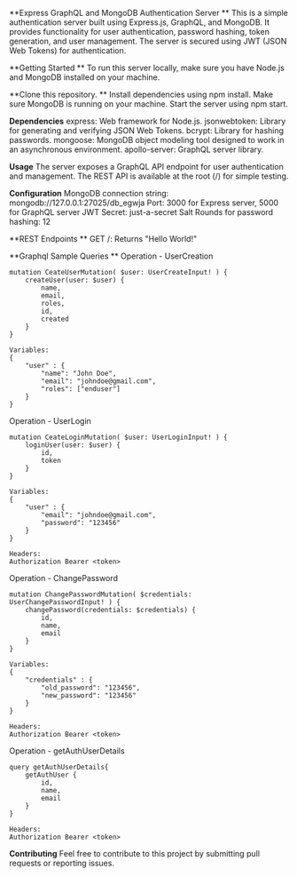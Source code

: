 **Express GraphQL and MongoDB Authentication Server
**
This is a simple authentication server built using Express.js, GraphQL, and MongoDB. It provides functionality for user authentication, password hashing, token generation, and user management. The server is secured using JWT (JSON Web Tokens) for authentication.

**Getting Started
**    To run this server locally, make sure you have Node.js and MongoDB installed on your machine.

**Clone this repository.
**    Install dependencies using npm install.
    Make sure MongoDB is running on your machine.
    Start the server using npm start.

**Dependencies**
    express: Web framework for Node.js.
    jsonwebtoken: Library for generating and verifying JSON Web Tokens.
    bcrypt: Library for hashing passwords.
    mongoose: MongoDB object modeling tool designed to work in an asynchronous environment.
    apollo-server: GraphQL server library.
    
**Usage**
    The server exposes a GraphQL API endpoint for user authentication and management.
    The REST API is available at the root (/) for simple testing.
    
**Configuration**
    MongoDB connection string: mongodb://127.0.0.1:27025/db_egwja
    Port: 3000 for Express server, 5000 for GraphQL server
    JWT Secret: just-a-secret
    Salt Rounds for password hashing: 12
    
**REST Endpoints
**    GET /: Returns "Hello World!"

**Graphql Sample Queries
**    Operation - UserCreation

    mutation CeateUserMutation( $user: UserCreateInput! ) {
        createUser(user: $user) {
            name,
            email,
            roles,
            id,
            created
        }
    }

    Variables:
    {
        "user" : {
            "name": "John Doe",
            "email": "johndoe@gmail.com",
            "roles": ["enduser"]
        }
    }

Operation - UserLogin

    mutation CeateLoginMutation( $user: UserLoginInput! ) {
        loginUser(user: $user) {
            id,
            token
        }
    }

    Variables:
    {
        "user" : {
            "email": "johndoe@gmail.com",
            "password": "123456"
        }
    }

    Headers:
    Authorization Bearer <token>

Operation - ChangePassword

    mutation ChangePasswordMutation( $credentials: UserChangePasswordInput! ) {
        changePassword(credentials: $credentials) {
            id,
            name,
            email
        }
    }

    Variables:
    {
        "credentials" : {
            "old_password": "123456",
            "new_password": "123456"
        }
    }

    Headers:
    Authorization Bearer <token>

Operation - getAuthUserDetails

    query getAuthUserDetails{
        getAuthUser {
            id,
            name,
            email
        }
    }

    Headers:
    Authorization Bearer <token>

**Contributing**
    Feel free to contribute to this project by submitting pull requests or reporting issues.

